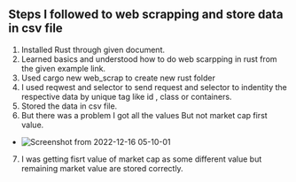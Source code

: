 ## Steps I followed to web scrapping and store data in csv file
1. Installed Rust through given document.
2. Learned basics and understood how to do web scarpping in rust from the given example link.
3. Used cargo new web_scrap to create new rust folder
4. I used reqwest and selector to send request and selector to indentity the respective data by unique tag like id , class or containers.
5. Stored the data in csv file.
6. But there was a problem I got all the values But not market cap first value.
- ![Screenshot from 2022-12-16 05-10-01](https://user-images.githubusercontent.com/92430906/207935799-b6df8f54-0f45-41b2-a9aa-d169aabf401f.png)
7. I was getting fisrt value of market cap as some different value but remaining market value are stored correctly.
